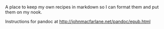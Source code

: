 A place to keep my own recipes in markdown so I can format them and put them on my nook.

Instructions for pandoc at http://johnmacfarlane.net/pandoc/epub.html

